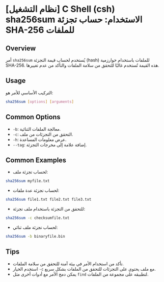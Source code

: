 # [نظام التشغيل] C Shell (csh) sha256sum الاستخدام: حساب تجزئة SHA-256 للملفات

## Overview
أمر `sha256sum` يُستخدم لحساب قيمة التجزئة (hash) للملفات باستخدام خوارزمية SHA-256. هذه القيمة تُستخدم غالبًا للتحقق من سلامة الملفات والتأكد من عدم تغييرها.

## Usage
التركيب الأساسي للأمر هو:
```bash
sha256sum [options] [arguments]
```

## Common Options
- `-b`: معالجة الملفات الثنائية.
- `-c`: التحقق من التجزئات من ملف.
- `-h`: عرض معلومات المساعدة.
- `--tag`: إضافة علامة إلى مخرجات التجزئة.

## Common Examples
- لحساب تجزئة ملف:
```bash
sha256sum myfile.txt
```

- لحساب تجزئة عدة ملفات:
```bash
sha256sum file1.txt file2.txt file3.txt
```

- للتحقق من التجزئة باستخدام ملف تجزئة:
```bash
sha256sum -c checksumfile.txt
```

- لحساب تجزئة ملف ثنائي:
```bash
sha256sum -b binaryfile.bin
```

## Tips
- تأكد من استخدام الأمر في بيئة آمنة للتحقق من سلامة الملفات.
- استخدم الخيار `-c` مع ملف يحتوي على التجزئات للتحقق من الملفات بشكل سريع.
- يمكن دمج الأمر مع أدوات أخرى مثل `find` لتطبيقه على مجموعة من الملفات.